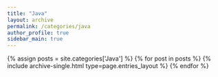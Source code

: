 ```yaml
---
title: "Java"
layout: archive
permalink: /categories/java
author_profile: true
sidebar_main: true
---
```


{% assign posts = site.categories['Java'] %}
{% for post in posts %} {% include archive-single.html type=page.entries_layout %} 
{% endfor %}
